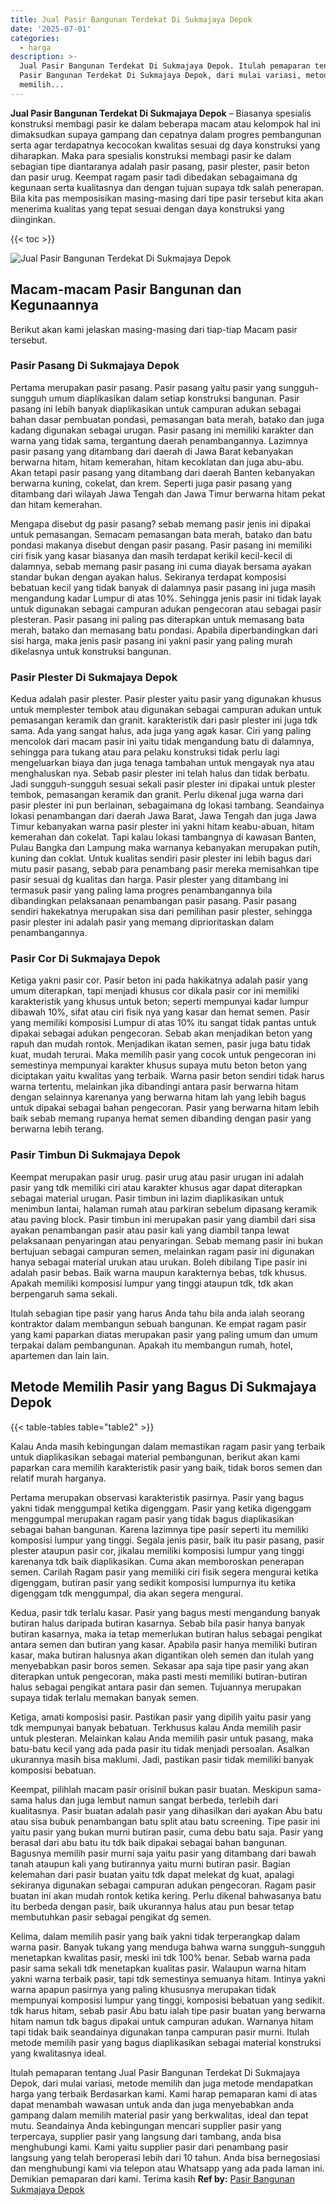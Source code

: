 ```yaml
---
title: Jual Pasir Bangunan Terdekat Di Sukmajaya Depok
date: '2025-07-01'
categories:
  - harga
description: >-
  Jual Pasir Bangunan Terdekat Di Sukmajaya Depok. Itulah pemaparan tentang Jual
  Pasir Bangunan Terdekat Di Sukmajaya Depok, dari mulai variasi, metode
  memilih...
---
```


**Jual Pasir Bangunan Terdekat Di Sukmajaya Depok** – Biasanya spesialis konstruksi membagi pasir ke dalam beberapa macam atau kelompok hal ini dimaksudkan supaya gampang dan cepatnya dalam progres pembangunan serta agar terdapatnya kecocokan kwalitas sesuai dg daya konstruksi yang diharapkan. Maka para spesialis konstruksi membagi pasir ke dalam sebagian tipe diantaranya adalah pasir pasang, pasir plester, pasir beton dan pasir urug. Keempat ragam pasir tadi dibedakan sebagaimana dg kegunaan serta kualitasnya dan dengan tujuan supaya tdk salah penerapan. Bila kita pas memposisikan masing-masing dari tipe pasir tersebut kita akan menerima kualitas yang tepat sesuai dengan daya konstruksi yang diinginkan.

{{< toc >}}

![Jual Pasir Bangunan Terdekat Di Sukmajaya Depok](/images/jual-pasir-bangunan-11.png)

## Macam-macam Pasir Bangunan dan Kegunaannya

Berikut akan kami jelaskan masing-masing dari tiap-tiap Macam pasir tersebut.

### Pasir Pasang Di Sukmajaya Depok

Pertama merupakan pasir pasang. Pasir pasang yaitu pasir yang sungguh-sungguh umum diaplikasikan dalam setiap konstruksi bangunan. Pasir pasang ini lebih banyak diaplikasikan untuk campuran adukan sebagai bahan dasar pembuatan pondasi, pemasangan bata merah, batako dan juga kadang digunakan sebagai urugan. Pasir pasang ini memiliki karakter dan warna yang tidak sama, tergantung daerah penambangannya. Lazimnya pasir pasang yang ditambang dari daerah di Jawa Barat kebanyakan berwarna hitam, hitam kemerahan, hitam kecoklatan dan juga abu-abu. Akan tetapi pasir pasang yang ditambang dari daerah Banten kebanyakan berwarna kuning, cokelat, dan krem. Seperti juga pasir pasang yang ditambang dari wilayah Jawa Tengah dan Jawa Timur berwarna hitam pekat dan hitam kemerahan.

Mengapa disebut dg pasir pasang? sebab memang pasir jenis ini dipakai untuk pemasangan. Semacam pemasangan bata merah, batako dan batu pondasi makanya disebut dengan pasir pasang. Pasir pasang ini memiliki ciri fisik yang kasar biasanya dan masih terdapat kerikil kecil-kecil di dalamnya, sebab memang pasir pasang ini cuma diayak bersama ayakan standar bukan dengan ayakan halus. Sekiranya terdapat komposisi bebatuan kecil yang tidak banyak di dalamnya pasir pasang ini juga masih mengandung kadar Lumpur di atas 10%. Sehingga jenis pasir ini tidak layak untuk digunakan sebagai campuran adukan pengecoran atau sebagai pasir plesteran. Pasir pasang ini paling pas diterapkan untuk memasang bata merah, batako dan memasang batu pondasi. Apabila diperbandingkan dari sisi harga, maka jenis pasir pasang ini yakni pasir yang paling murah dikelasnya untuk konstruksi bangunan.

### Pasir Plester Di Sukmajaya Depok

Kedua adalah pasir plester. Pasir plester yaitu pasir yang digunakan khusus untuk memplester tembok atau digunakan sebagai campuran adukan untuk pemasangan keramik dan granit. karakteristik dari pasir plester ini juga tdk sama. Ada yang sangat halus, ada juga yang agak kasar. Ciri yang paling mencolok dari macam pasir ini yaitu tidak mengandung batu di dalamnya, sehingga para tukang atau para pelaku konstruksi tidak perlu lagi mengeluarkan biaya dan juga tenaga tambahan untuk mengayak nya atau menghaluskan nya. Sebab pasir plester ini telah halus dan tidak berbatu. Jadi sungguh-sungguh sesuai sekali pasir plester ini dipakai untuk plester tembok, pemasangan keramik dan granit. Perlu dikenal juga warna dari pasir plester ini pun berlainan, sebagaimana dg lokasi tambang. Seandainya lokasi penambangan dari daerah Jawa Barat, Jawa Tengah dan juga Jawa Timur kebanyakan warna pasir plester ini yakni hitam keabu-abuan, hitam kemerahan dan cokelat. Tapi kalau lokasi tambangnya di kawasan Banten, Pulau Bangka dan Lampung maka warnanya kebanyakan merupakan putih, kuning dan coklat. Untuk kualitas sendiri pasir plester ini lebih bagus dari mutu pasir pasang, sebab para penambang pasir mereka memisahkan tipe pasir sesuai dg kualitas dan harga. Pasir plester yang ditambang ini termasuk pasir yang paling lama progres penambangannya bila dibandingkan pelaksanaan penambangan pasir pasang. Pasir pasang sendiri hakekatnya merupakan sisa dari pemilihan pasir plester, sehingga pasir plester ini adalah pasir yang memang diprioritaskan dalam penambangannya.

### Pasir Cor Di Sukmajaya Depok

Ketiga yakni pasir cor. Pasir beton ini pada hakikatnya adalah pasir yang umum diterapkan, tapi menjadi khusus cor dikala pasir cor ini memiliki karakteristik yang khusus untuk beton; seperti mempunyai kadar lumpur dibawah 10%, sifat atau ciri fisik nya yang kasar dan hemat semen. Pasir yang memiliki komposisi Lumpur di atas 10% itu sangat tidak pantas untuk dipakai sebagai adukan pengecoran. Sebab akan menjadikan beton yang rapuh dan mudah rontok. Menjadikan ikatan semen, pasir juga batu tidak kuat, mudah terurai. Maka memilih pasir yang cocok untuk pengecoran ini semestinya mempunyai karakter khusus supaya mutu beton beton yang diciptakan yaitu kwalitas yang terbaik. Warna pasir beton sendiri tidak harus warna tertentu, melainkan jika dibandingi antara pasir berwarna hitam dengan selainnya karenanya yang berwarna hitam lah yang lebih bagus untuk dipakai sebagai bahan pengecoran. Pasir yang berwarna hitam lebih baik sebab memang rupanya hemat semen dibanding dengan pasir yang berwarna lebih terang.

### Pasir Timbun Di Sukmajaya Depok

Keempat merupakan pasir urug. pasir urug atau pasir urugan ini adalah pasir yang tdk memiliki ciri atau karakter khusus agar dapat diterapkan sebagai material urugan. Pasir timbun ini lazim diaplikasikan untuk menimbun lantai, halaman rumah atau parkiran sebelum dipasang keramik atau paving block. Pasir timbun ini merupakan pasir yang diambil dari sisa ayakan penambangan pasir atau pasir kali yang diambil tanpa lewat pelaksanaan penyaringan atau penyaringan. Sebab memang pasir ini bukan bertujuan sebagai campuran semen, melainkan ragam pasir ini digunakan hanya sebagai material urukan atau urukan. Boleh dibilang Tipe pasir ini adalah pasir bebas. Baik warna maupun karakternya bebas, tdk khusus. Apakah memiliki komposisi lumpur yang tinggi ataupun tdk, tdk akan berpengaruh sama sekali.

Itulah sebagian tipe pasir yang harus Anda tahu bila anda ialah seorang kontraktor dalam membangun sebuah bangunan. Ke empat ragam pasir yang kami paparkan diatas merupakan pasir yang paling umum dan umum terpakai dalam pembangunan. Apakah itu membangun rumah, hotel, apartemen dan lain lain.

## Metode Memilih Pasir yang Bagus Di Sukmajaya Depok

{{< table-tables table="table2" >}}

Kalau Anda masih kebingungan dalam memastikan ragam pasir yang terbaik untuk diaplikasikan sebagai material pembangunan, berikut akan kami paparkan cara memilih karakteristik pasir yang baik, tidak boros semen dan relatif murah harganya.

Pertama merupakan observasi karakteristik pasirnya. Pasir yang bagus yakni tidak menggumpal ketika digenggam. Pasir yang ketika digenggam menggumpal merupakan ragam pasir yang tidak bagus diaplikasikan sebagai bahan bangunan. Karena lazimnya tipe pasir seperti itu memiliki komposisi lumpur yang tinggi. Segala jenis pasir, baik itu pasir pasang, pasir plester ataupun pasir cor, jikalau memiliki komposisi lumpur yang tinggi karenanya tdk baik diaplikasikan. Cuma akan memboroskan penerapan semen. Carilah Ragam pasir yang memiliki ciri fisik segera mengurai ketika digenggam, butiran pasir yang sedikit komposisi lumpurnya itu ketika digenggam tdk menggumpal, dia akan segera mengurai.

Kedua, pasir tdk terlalu kasar. Pasir yang bagus mesti mengandung banyak butiran halus daripada butiran kasarnya. Sebab bila pasir hanya banyak butiran kasarnya, maka ia tetap memerlukan butiran halus sebagai pengikat antara semen dan butiran yang kasar. Apabila pasir hanya memiliki butiran kasar, maka butiran halusnya akan digantikan oleh semen dan itulah yang menyebabkan pasir boros semen. Sekasar apa saja tipe pasir yang akan diterapkan untuk pengecoran, maka pasti mesti memiliki butiran-butiran halus sebagai pengikat antara pasir dan semen. Tujuannya merupakan supaya tidak terlalu memakan banyak semen.

Ketiga, amati komposisi pasir. Pastikan pasir yang dipilih yaitu pasir yang tdk mempunyai banyak bebatuan. Terkhusus kalau Anda memilih pasir untuk plesteran. Melainkan kalau Anda memilih pasir untuk pasang, maka batu-batu kecil yang ada pada pasir itu tidak menjadi persoalan. Asalkan ukurannya masih bisa maklumi. Jadi, pastikan pasir tidak memiliki banyak komposisi bebatuan.

Keempat, pilihlah macam pasir orisinil bukan pasir buatan. Meskipun sama-sama halus dan juga lembut namun sangat berbeda, terlebih dari kualitasnya. Pasir buatan adalah pasir yang dihasilkan dari ayakan Abu batu atau sisa bubuk penambangan batu split atau batu screening. Tipe pasir ini yaitu pasir yang bukan murni butiran pasir, cuma debu batu saja. Pasir yang berasal dari abu batu itu tdk baik dipakai sebagai bahan bangunan. Bagusnya memilih pasir murni saja yaitu pasir yang ditambang dari bawah tanah ataupun kali yang butirannya yaitu murni butiran pasir. Bagian kelemahan dari pasir buatan yaitu tdk dapat melekat dg kuat, apalagi sekiranya digunakan sebagai campuran adukan pengecoran. Ragam pasir buatan ini akan mudah rontok ketika kering. Perlu dikenal bahwasanya batu itu berbeda dengan pasir, baik ukurannya halus atau pun besar tetap membutuhkan pasir sebagai pengikat dg semen.

Kelima, dalam memilih pasir yang baik yakni tidak terperangkap dalam warna pasir. Banyak tukang yang menduga bahwa warna sungguh-sungguh menetapkan kwalitas pasir, meski ini tdk 100% benar. Sebab warna pada pasir sama sekali tdk menetapkan kualitas pasir. Walaupun warna hitam yakni warna terbaik pasir, tapi tdk semestinya semuanya hitam. Intinya yakni warna apapun pasirnya yang paling khususnya merupakan tidak mempunyai komposisi lumpur yang tinggi, komposisi bebatuan yang sedikit. tdk harus hitam, sebab pasir Abu batu ialah tipe pasir buatan yang berwarna hitam namun tdk bagus dipakai untuk campuran adukan. Warnanya hitam tapi tidak baik seandainya digunakan tanpa campuran pasir murni. Itulah metode memilih pasir yang bagus diaplikasikan sebagai material konstruksi yang kwalitasnya ideal.

Itulah pemaparan tentang Jual Pasir Bangunan Terdekat Di Sukmajaya Depok, dari mulai variasi, metode memilih dan juga metode mendapatkan harga yang terbaik Berdasarkan kami. Kami harap pemaparan kami di atas dapat menambah wawasan untuk anda dan juga menyebabkan anda gampang dalam memilih material pasir yang berkwalitas, ideal dan tepat mutu. Seandainya Anda kebingungan mencari supplier pasir yang terpercaya, supplier pasir yang langsung dari tambang, anda bisa menghubungi kami. Kami yaitu supplier pasir dari penambang pasir langsung yang telah beroperasi lebih dari 10 tahun. Anda bisa bernegosiasi dan menghubungi kami via telepon atau Whatsapp yang ada pada laman ini. Demikian pemaparan dari kami. Terima kasih
**Ref by:** [Pasir Bangunan Sukmajaya Depok](https://id.wikipedia.org/wiki/Pasir)
